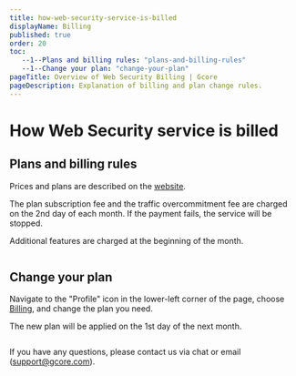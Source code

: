 ```yaml
---
title: how-web-security-service-is-billed
displayName: Billing
published: true
order: 20
toc:
   --1--Plans and billing rules: "plans-and-billing-rules"
   --1--Change your plan: "change-your-plan"
pageTitle: Overview of Web Security Billing | Gcore
pageDescription: Explanation of billing and plan change rules.
---
```

# How Web Security service is billed

## Plans and billing rules 

Prices and plans are described on the <a href="https://gcore.com/pricing/security/" target="_blank">website</a>.

The plan subscription fee and the traffic overcommitment fee are charged on the 2nd day of each month. If the payment fails, the service will be stopped.

Additional features are charged at the beginning of the month.

<img src="https://assets.gcore.pro/docs/web-security/how-web-security-service-is-billed/__________________________.jpg" alt="">

## Change your plan

Navigate to the "Profile" icon in the lower-left corner of the page, choose <a href="https://accounts.gcore.com/billing" target="_blank">Billing</a>, and change the plan you need. 

The new plan will be applied on the 1st day of the next month.

<img src="https://assets.gcore.pro/docs/web-security/how-web-security-service-is-billed/mceclip0.png" alt="">

If you have any questions, please contact us via chat or email ([support@gcore.com](mailto:support@gcoreы.com)).